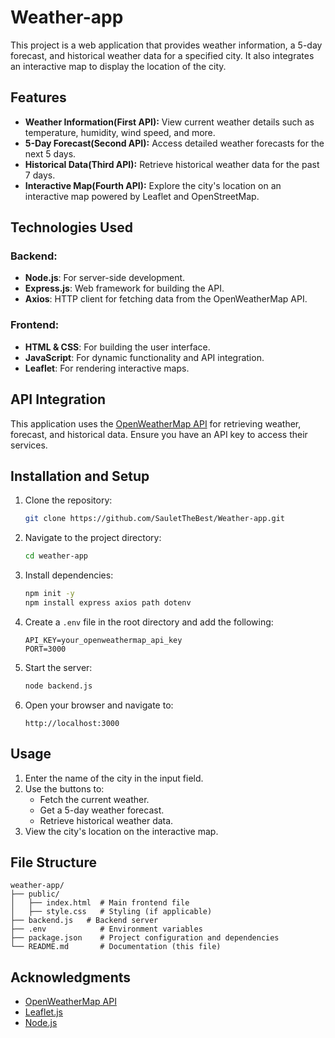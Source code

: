 # Weather-app

This project is a web application that provides weather information, a 5-day forecast, and historical weather data for a specified city. It also integrates an interactive map to display the location of the city.

## Features

- **Weather Information(First API):** View current weather details such as temperature, humidity, wind speed, and more.
- **5-Day Forecast(Second API):** Access detailed weather forecasts for the next 5 days.
- **Historical Data(Third API):** Retrieve historical weather data for the past 7 days.
- **Interactive Map(Fourth API):** Explore the city's location on an interactive map powered by Leaflet and OpenStreetMap.

## Technologies Used

### Backend:
- **Node.js**: For server-side development.
- **Express.js**: Web framework for building the API.
- **Axios**: HTTP client for fetching data from the OpenWeatherMap API.

### Frontend:
- **HTML & CSS**: For building the user interface.
- **JavaScript**: For dynamic functionality and API integration.
- **Leaflet**: For rendering interactive maps.

## API Integration

This application uses the [OpenWeatherMap API](https://openweathermap.org/) for retrieving weather, forecast, and historical data. Ensure you have an API key to access their services.

## Installation and Setup

1. Clone the repository:
   ```bash
   git clone https://github.com/SauletTheBest/Weather-app.git
   ```

2. Navigate to the project directory:
   ```bash
   cd weather-app
   ```

3. Install dependencies:
   ```bash
   npm init -y
   npm install express axios path dotenv
   ```

4. Create a `.env` file in the root directory and add the following:
   ```env
   API_KEY=your_openweathermap_api_key
   PORT=3000
   ```

5. Start the server:
   ```bash
   node backend.js
   ```

6. Open your browser and navigate to:
   ```
   http://localhost:3000
   ```

## Usage

1. Enter the name of the city in the input field.
2. Use the buttons to:
   - Fetch the current weather.
   - Get a 5-day weather forecast.
   - Retrieve historical weather data.
3. View the city's location on the interactive map.

## File Structure

```plaintext
weather-app/
├── public/
│   ├── index.html  # Main frontend file
│   ├── style.css   # Styling (if applicable)
├── backend.js   # Backend server
├── .env            # Environment variables
├── package.json    # Project configuration and dependencies
└── README.md       # Documentation (this file)
```

## Acknowledgments

- [OpenWeatherMap API](https://openweathermap.org/)
- [Leaflet.js](https://leafletjs.com/)
- [Node.js](https://nodejs.org/)



